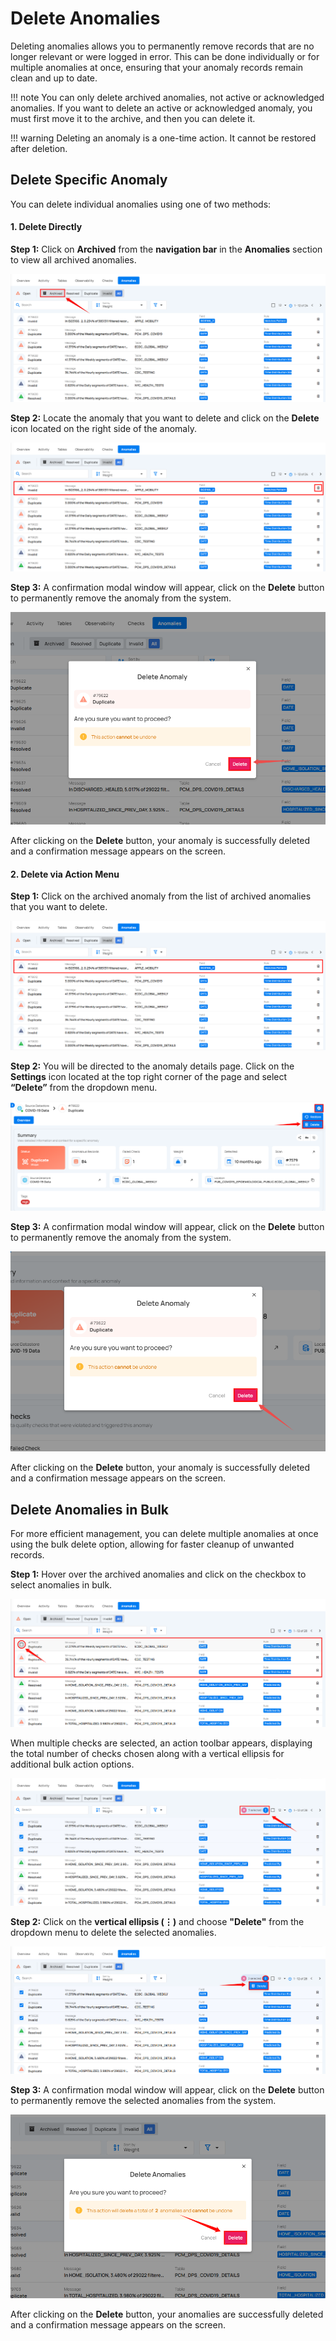 # Delete Anomalies

Deleting anomalies allows you to permanently remove records that are no longer relevant or were logged in error. This can be done individually or for multiple anomalies at once, ensuring that your anomaly records remain clean and up to date.

!!! note
    You can only delete archived anomalies, not active or acknowledged anomalies. If you want to delete an active or acknowledged anomaly, you must first move it to the archive, and then you can delete it. 

!!! warning
    Deleting an anomaly is a one-time action. It cannot be restored after deletion.

## Delete Specific Anomaly

You can delete individual anomalies using one of two methods:

#### 1. Delete Directly

**Step 1:** Click on **Archived** from the **navigation bar** in the **Anomalies** section to view all archived anomalies.

![archive-anomaly](../assets/datastores/delete-anomalies/archive-anomaly.png)

**Step 2:** Locate the anomaly that you want to delete and click on the **Delete** icon located on the right side of the anomaly.

![delete-anomaly](../assets/datastores/delete-anomalies/delete-anomaly.png)

**Step 3:** A confirmation modal window will appear, click on the **Delete** button to permanently remove the anomaly from the system.

![delete-button-1](../assets/datastores/delete-anomalies/delete-button-1.png)

After clicking on the **Delete** button, your anomaly is successfully deleted and a confirmation message appears on the screen.

#### 2. Delete via Action Menu

**Step 1:** Click on the archived anomaly from the list of archived anomalies that you want to delete.

![delete-anomaly-1](../assets/datastores/delete-anomalies/delete-anomaly-1.png)

**Step 2:** You will be directed to the anomaly details page. Click on the **Settings** icon located at the top right corner of the page and select **“Delete”** from the dropdown menu.

![vertical-delete](../assets/datastores/delete-anomalies/vertical-delete.png)

**Step 3:** A confirmation modal window will appear, click on the **Delete** button to permanently remove the anomaly from the system.

![delete-button-2](../assets/datastores/delete-anomalies/delete-button-2.png)

After clicking on the **Delete** button, your anomaly is successfully deleted and a confirmation message appears on the screen.

## Delete Anomalies in Bulk

For more efficient management, you can delete multiple anomalies at once using the bulk delete option, allowing for faster cleanup of unwanted records.

**Step 1:** Hover over the archived anomalies and click on the checkbox to select anomalies in bulk.

![bulk-delete](../assets/datastores/delete-anomalies/bulk-delete.png)

When multiple checks are selected, an action toolbar appears, displaying the total number of checks chosen along with a vertical ellipsis for additional bulk action options.

![bulk-delete-options](../assets/datastores/delete-anomalies/bulk-delete-options.png)

**Step 2:** Click on the **vertical ellipsis (⋮)** and choose **"Delete"** from the dropdown menu to delete the selected anomalies.

![delete-bulk](../assets/datastores/delete-anomalies/delete-bulk.png)

**Step 3:** A confirmation modal window will appear, click on the **Delete** button to permanently remove the selected anomalies from the system.

![delete-button-3](../assets/datastores/delete-anomalies/delete-button-3.png)

After clicking on the **Delete** button, your anomalies are successfully deleted and a confirmation message appears on the screen.